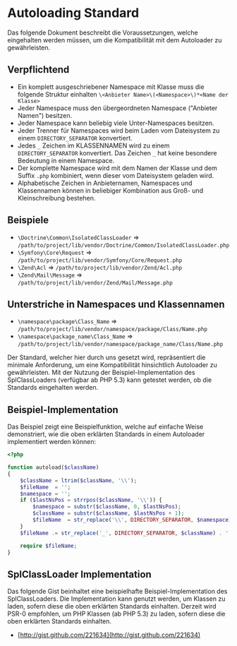 Autoloading Standard
====================

Das folgende Dokument beschreibt die Voraussetzungen, welche eingehalten werden müssen,
um die Kompatibilität mit dem Autoloader zu gewährleisten.

Verpflichtend
-------------

* Ein komplett ausgeschriebener Namespace mit Klasse muss die folgende
  Struktur einhalten `\<Anbieter Name>\(<Namespace>\)*<Name der Klasse>`
* Jeder Namespace muss den übergeordneten Namespace ("Anbieter Namen") besitzen.
* Jeder Namespace kann beliebig viele Unter-Namespaces besitzen.
* Jeder Trenner für Namespaces wird beim Laden vom Dateisystem zu einem `DIRECTORY_SEPARATOR` konvertiert.
* Jedes `_` Zeichen im KLASSENNAMEN wird zu einem
  `DIRECTORY_SEPARATOR` konvertiert. Das Zeichen `_` hat keine besondere Bedeutung in einem
  Namespace.
* Der komplette Namespace wird mit dem Namen der Klasse und dem Suffix `.php` kombiniert,
  wenn dieser vom Dateisystem geladen wird.
* Alphabetische Zeichen in Anbieternamen, Namespaces und Klassennamen können
  in beliebiger Kombination aus Groß- und Kleinschreibung bestehen.

Beispiele
---------

* `\Doctrine\Common\IsolatedClassLoader` => `/path/to/project/lib/vendor/Doctrine/Common/IsolatedClassLoader.php`
* `\Symfony\Core\Request` => `/path/to/project/lib/vendor/Symfony/Core/Request.php`
* `\Zend\Acl` => `/path/to/project/lib/vendor/Zend/Acl.php`
* `\Zend\Mail\Message` => `/path/to/project/lib/vendor/Zend/Mail/Message.php`

Unterstriche in Namespaces und Klassennamen
-------------------------------------------

* `\namespace\package\Class_Name` => `/path/to/project/lib/vendor/namespace/package/Class/Name.php`
* `\namespace\package_name\Class_Name` => `/path/to/project/lib/vendor/namespace/package_name/Class/Name.php`

Der Standard, welcher hier durch uns gesetzt wird, repräsentiert die minimale Anforderung,
um eine Kompatibilität hinsichtlich Autoloader zu gewährleisten.
Mit der Nutzung der Beispiel-Implementation des SplClassLoaders (verfügbar ab PHP 5.3)
kann getestet werden, ob die Standards eingehalten werden.

Beispiel-Implementation
-----------------------

Das Beispiel zeigt eine Beispielfunktion, welche auf einfache Weise demonstriert, wie die
oben erklärten Standards in einem Autoloader implementiert werden können:


```php
<?php

function autoload($className)
{
    $className = ltrim($className, '\\');
    $fileName  = '';
    $namespace = '';
    if ($lastNsPos = strrpos($className, '\\')) {
        $namespace = substr($className, 0, $lastNsPos);
        $className = substr($className, $lastNsPos + 1);
        $fileName  = str_replace('\\', DIRECTORY_SEPARATOR, $namespace) . DIRECTORY_SEPARATOR;
    }
    $fileName .= str_replace('_', DIRECTORY_SEPARATOR, $className) . '.php';

    require $fileName;
}
```

SplClassLoader Implementation
-----------------------------

Das folgende Gist beinhaltet eine beispielhafte Beispiel-Implementation des SplClassLoaders.
Die Implementation kann genutzt werden, um Klassen zu laden, sofern diese die
oben erklärten Standards einhalten. Derzeit wird PSR-0 empfohlen, um PHP Klassen (ab PHP 5.3) zu laden, sofern diese die oben erklärten Standards einhalten.

* [http://gist.github.com/221634](http://gist.github.com/221634)

